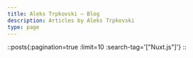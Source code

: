 ```yaml
---
title: Aleks Trpkovski — Blog
description: Articles by Aleks Trpkovski
type: page
---
```


::posts{:pagination=true :limit=10 :search-tag='["Nuxt.js"]'}
::
